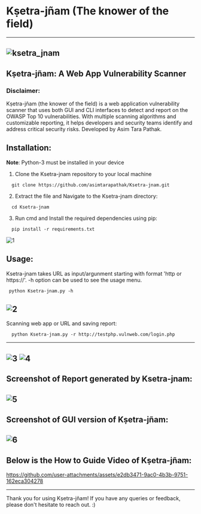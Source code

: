# Kṣetra-jñam (The knower of the field)

---
![ksetra_jnam](https://github.com/user-attachments/assets/e36088ca-7182-4e45-acc7-67004e419531)
---
## Kṣetra-jñam: A Web App Vulnerability Scanner

### Disclaimer:

Kṣetra-jñam (the knower of the field) is a web application vulnerability scanner that uses both GUI and CLI interfaces to detect and report on the OWASP Top 10 vulnerabilities. With multiple scanning algorithms and customizable reporting, it helps developers and security teams identify and address critical security risks. Developed by Asim Tara Pathak.

## Installation:

**Note**: Python-3 must be installed in your device

1. Clone the Ksetra-jnam repository to your local machine
```
  git clone https://github.com/asimtarapathak/Ksetra-jnam.git 
```
2. Extract the file and Navigate to the Ksetra-jnam directory:
```
  cd Ksetra-jnam
```
3. Run cmd and Install the required dependencies using pip:
```
  pip install -r requirements.txt
```
![1](https://github.com/user-attachments/assets/e44c7add-e230-4b56-bce6-98e8190a447f)


## Usage:

Ksetra-jnam takes URL as input/argunment starting with format 'http or https://'. -h option can be used to see the usage menu.
```
 python Ksetra-jnam.py -h
```

![2](https://github.com/user-attachments/assets/e3b17c56-ae8e-4073-8235-b5a97f5f173e)
---

Scanning web app or URL and saving report:
```
  python Ksetra-jnam.py -r http://testphp.vulnweb.com/login.php
```
---
![3](https://github.com/user-attachments/assets/4181aa96-275d-4929-b4e4-12a0c31bf841)
![4](https://github.com/user-attachments/assets/32c3a14b-43f8-422d-99a0-6506a028c1ac)
---

Screenshot of Report generated by Ksetra-jnam:
---
![5](https://github.com/user-attachments/assets/ec9a30a9-7353-4ae7-9f95-293d56d9463b)
---

**Screenshot of GUI version of Kṣetra-jñam:**
---
![6](https://github.com/user-attachments/assets/bab5211d-c5cd-4f85-8802-39a8e41c08c4)
---


**Below is the How to Guide Video of Kṣetra-jñam:**
---

https://github.com/user-attachments/assets/e2db3471-9ac0-4b3b-9751-162eca304278

---

Thank you for using Kṣetra-jñam! If you have any queries or feedback, please don't hesitate to reach out. :)
